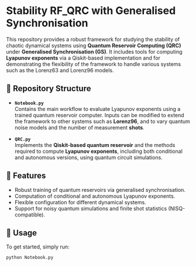 # Stability RF_QRC with Generalised Synchronisation

This repository provides a robust framework for studying the stability of chaotic dynamical systems using **Quantum Reservoir Computing (QRC)** under **Generalised Synchronisation (GS)**. It includes tools for computing **Lyapunov exponents** via a Qiskit-based implementation and for demonstrating the flexibility of the framework to handle various systems such as the Lorenz63 and Lorenz96 models.

## 📁 Repository Structure

- **`Notebook.py`**  
  Contains the main workflow to evaluate Lyapunov exponents using a trained quantum reservoir computer. Inputs can be modified to extend the framework to other systems such as **Lorenz96**, and to vary quantum noise models and the number of measurement **shots**.

- **`QRC.py`**  
  Implements the **Qiskit-based quantum reservoir** and the methods required to compute **Lyapunov exponents**, including both conditional and autonomous versions, using quantum circuit simulations.

## 🔧 Features

- Robust training of quantum reservoirs via generalised synchronisation.
- Computation of conditional and autonomous Lyapunov exponents.
- Flexible configuration for different dynamical systems.
- Support for noisy quantum simulations and finite shot statistics (NISQ-compatible).

## 🚀 Usage

To get started, simply run:
```bash
python Notebook.py
